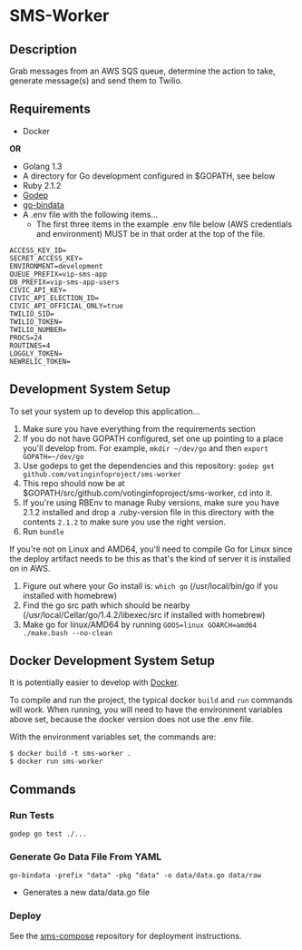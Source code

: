 # SMS-Worker

## Description
Grab messages from an AWS SQS queue, determine the action to take,
generate message(s) and send them to Twilio.

## Requirements

- Docker

**OR**

- Golang 1.3
- A directory for Go development configured in $GOPATH, see below
- Ruby 2.1.2
- [Godep](https://github.com/tools/godep)
- [go-bindata](https://github.com/jteeuwen/go-bindata)
- A .env file with the following items...
    - The first three items in the example .env file below (AWS credentials and
      environment) MUST be in that order at the top of the file.

~~~~
ACCESS_KEY_ID=
SECRET_ACCESS_KEY=
ENVIRONMENT=development
QUEUE_PREFIX=vip-sms-app
DB_PREFIX=vip-sms-app-users
CIVIC_API_KEY=
CIVIC_API_ELECTION_ID=
CIVIC_API_OFFICIAL_ONLY=true
TWILIO_SID=
TWILIO_TOKEN=
TWILIO_NUMBER=
PROCS=24
ROUTINES=4
LOGGLY_TOKEN=
NEWRELIC_TOKEN=
~~~~

## Development System Setup
To set your system up to develop this application...

1. Make sure you have everything from the requirements section
2. If you do not have GOPATH configured, set one up pointing to a place you'll develop from. For example, `mkdir ~/dev/go` and then `export GOPATH=~/dev/go`
3. Use godeps to get the dependencies and this repository: `godep get github.com/votinginfoproject/sms-worker`
4. This repo should now be at $GOPATH/src/github.com/votinginfoproject/sms-worker, cd into it.
5. If you're using RBEnv to manage Ruby versions, make sure you have 2.1.2 installed and drop a .ruby-version file in this directory with the contents `2.1.2` to make sure you use the right version.
6. Run `bundle`

If you're not on Linux and AMD64, you'll need to compile Go for Linux since the deploy artifact needs to be this as that's the kind of server it is installed on in AWS.
1. Figure out where your Go install is: `which go` (/usr/local/bin/go if you installed with homebrew)
2. Find the go src path which should be nearby (/usr/local/Cellar/go/1.4.2/libexec/src if installed with homebrew)
4. Make go for linux/AMD64 by running `GOOS=linux GOARCH=amd64 ./make.bash --no-clean`

## Docker Development System Setup

It is potentially easier to develop with [Docker][docker].

To compile and run the project, the typical docker `build` and `run`
commands will work. When running, you will need to have the
environment variables above set, because the docker version does not
use the .env file.

With the environment variables set, the commands are:

```
$ docker build -t sms-worker .
$ docker run sms-worker
```

[docker]: https://www.docker.com/


## Commands
### Run Tests
~~~~
godep go test ./...
~~~~

### Generate Go Data File From YAML
~~~~
go-bindata -prefix "data" -pkg "data" -o data/data.go data/raw
~~~~

- Generates a new data/data.go file

### Deploy

See the [sms-compose][sms-compose] repository for deployment
instructions.

[sms-compose]: https://github.com/votinginfoproject/sms-compose

